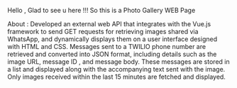 Hello , Glad to see u here !!!
So this is a Photo Gallery WEB Page 

About :
Developed an external web API that integrates with the Vue.js framework to send GET requests for retrieving images shared via WhatsApp, 
and dynamically displays them on a user interface designed with HTML and CSS.
Messages sent to a TWILIO phone number are retrieved and converted into JSON format, including details such as the image URL, message ID
, and message body. These messages are stored in a list and displayed along with the accompanying text sent with the image. Only images 
received within the last 15 minutes are fetched and displayed.
